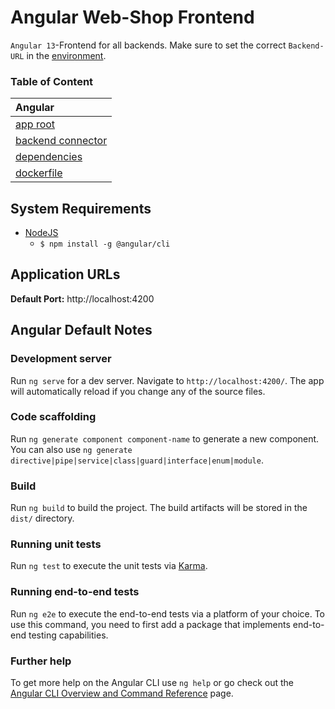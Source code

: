 # Angular Web-Shop Frontend

`Angular 13`-Frontend for all backends. Make sure to set the correct `Backend-URL` in
the [environment](src/environments).

### Table of Content

| Angular                                                   |
|:----------------------------------------------------------|
| [app root](src/app)                                       |
| [backend connector](src/app/connector)                    |
| [dependencies](src/app/app.module.ts)                     |
| [dockerfile](Dockerfile)                                  |

## System Requirements

* [NodeJS](https://nodejs.org/en/)
  * `$ npm install -g @angular/cli`

## Application URLs

__Default Port:__ http://localhost:4200

## Angular Default Notes

### Development server

Run `ng serve` for a dev server. Navigate to `http://localhost:4200/`. The app will automatically reload if you change
any of the source files.

### Code scaffolding

Run `ng generate component component-name` to generate a new component. You can also
use `ng generate directive|pipe|service|class|guard|interface|enum|module`.

### Build

Run `ng build` to build the project. The build artifacts will be stored in the `dist/` directory.

### Running unit tests

Run `ng test` to execute the unit tests via [Karma](https://karma-runner.github.io).

### Running end-to-end tests

Run `ng e2e` to execute the end-to-end tests via a platform of your choice. To use this command, you need to first add a
package that implements end-to-end testing capabilities.

### Further help

To get more help on the Angular CLI use `ng help` or go check out
the [Angular CLI Overview and Command Reference](https://angular.io/cli) page.
